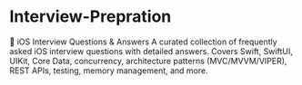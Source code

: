 # Interview-Prepration
📱 iOS Interview Questions &amp; Answers A curated collection of frequently asked iOS interview questions with detailed answers. Covers Swift, SwiftUI, UIKit, Core Data, concurrency, architecture patterns (MVC/MVVM/VIPER), REST APIs, testing, memory management, and more.
